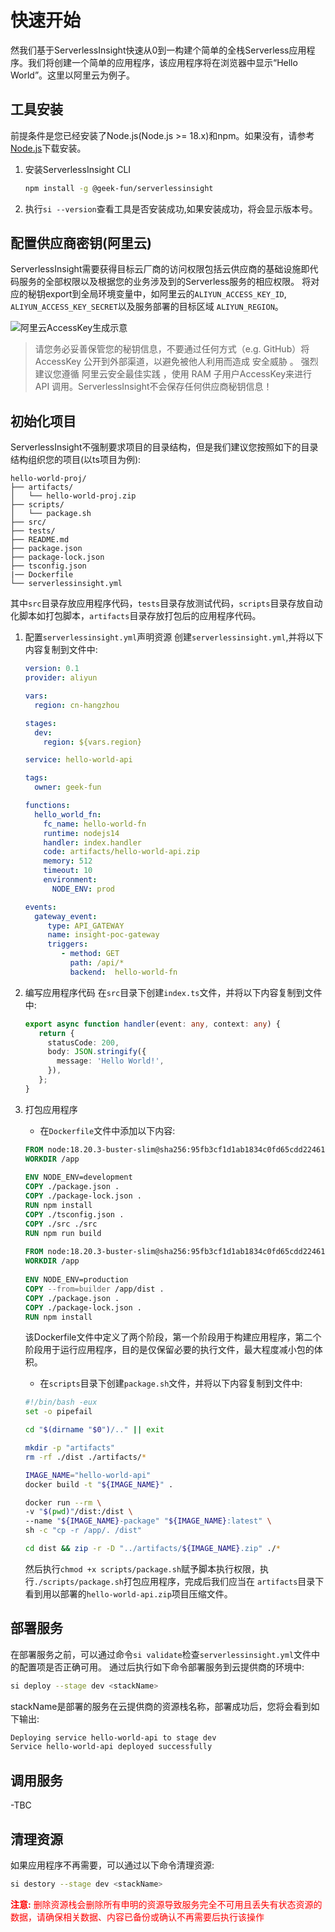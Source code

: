 # 快速开始

然我们基于ServerlessInsight快速从0到一构建个简单的全栈Serverless应用程序。我们将创建一个简单的应用程序，该应用程序将在浏览器中显示“Hello
World”。这里以阿里云为例子。

## 工具安装

前提条件是您已经安装了Node.js(Node.js >= 18.x)和npm。如果没有，请参考[Node.js](https://nodejs.org/en/download/)下载安装。

1. 安装ServerlessInsight CLI

    ```bash
    npm install -g @geek-fun/serverlessinsight
    ```
2. 执行`si --version`查看工具是否安装成功,如果安装成功，将会显示版本号。

## 配置供应商密钥(阿里云)

ServerlessInsight需要获得目标云厂商的访问权限包括云供应商的基础设施即代码服务的全部权限以及根据您的业务涉及到的Serverless服务的相应权限。
将对应的秘钥export到全局环境变量中，如阿里云的`ALIYUN_ACCESS_KEY_ID`, `ALIYUN_ACCESS_KEY_SECRET`以及服务部署的目标区域
`ALIYUN_REGION`。

![阿里云AccessKey生成示意](/aliyun-access-key.png)

> 请您务必妥善保管您的秘钥信息，不要通过任何方式（e.g. GitHub）将AccessKey 公开到外部渠道，以避免被他人利用而造成 安全威胁 。
> 强烈建议您遵循 阿里云安全最佳实践 ，使用 RAM 子用户AccessKey来进行 API 调用。ServerlessInsight不会保存任何供应商秘钥信息！

## 初始化项目

ServerlessInsight不强制要求项目的目录结构，但是我们建议您按照如下的目录结构组织您的项目(以ts项目为例):

```
hello-world-proj/
├── artifacts/
│   └── hello-world-proj.zip
├── scripts/
│   └── package.sh
├── src/
├── tests/
├── README.md
├── package.json
├── package-lock.json
├── tsconfig.json
|── Dockerfile
└── serverlessinsight.yml
```

其中`src`目录存放应用程序代码，`tests`目录存放测试代码，`scripts`目录存放自动化脚本如打包脚本，`artifacts`目录存放打包后的应用程序代码。

1. 配置`serverlessinsight.yml`声明资源
   创建`serverlessinsight.yml`,并将以下内容复制到文件中:

    ```yaml
    version: 0.1
    provider: aliyun

    vars:
      region: cn-hangzhou

    stages:
      dev:
        region: ${vars.region}

    service: hello-world-api

    tags:
      owner: geek-fun

    functions:
      hello_world_fn:
        fc_name: hello-world-fn
        runtime: nodejs14
        handler: index.handler
        code: artifacts/hello-world-api.zip
        memory: 512
        timeout: 10
        environment:
          NODE_ENV: prod
   
    events:
      gateway_event:
         type: API_GATEWAY
         name: insight-poc-gateway
         triggers:
            - method: GET
              path: /api/*
              backend:  hello-world-fn
   ```

2. 编写应用程序代码
   在`src`目录下创建`index.ts`文件，并将以下内容复制到文件中:

     ```typescript
     export async function handler(event: any, context: any) {
        return {
          statusCode: 200,
          body: JSON.stringify({
            message: 'Hello World!',
          }),
        };
     }
     ```

3. 打包应用程序
    - 在`Dockerfile`文件中添加以下内容:
    ```dockerfile
    FROM node:18.20.3-buster-slim@sha256:95fb3cf1d1ab1834c0fd65cdd2246198662460ae8f982a6cfab187889dd54bbe AS builder
    WORKDIR /app
  
   ENV NODE_ENV=development
   COPY ./package.json .
   COPY ./package-lock.json .
   RUN npm install
   COPY ./tsconfig.json .
   COPY ./src ./src
   RUN npm run build
  
   FROM node:18.20.3-buster-slim@sha256:95fb3cf1d1ab1834c0fd65cdd2246198662460ae8f982a6cfab187889dd54bbe
   WORKDIR /app
  
   ENV NODE_ENV=production
   COPY --from=builder /app/dist .
   COPY ./package.json .
   COPY ./package-lock.json .
   RUN npm install
   ```
   该Dockerfile文件中定义了两个阶段，第一个阶段用于构建应用程序，第二个阶段用于运行应用程序，目的是仅保留必要的执行文件，最大程度减小包的体积。

    - 在`scripts`目录下创建`package.sh`文件，并将以下内容复制到文件中:
   ```bash
   #!/bin/bash -eux
   set -o pipefail

   cd "$(dirname "$0")/.." || exit

   mkdir -p "artifacts"
   rm -rf ./dist ./artifacts/*

   IMAGE_NAME="hello-world-api"
   docker build -t "${IMAGE_NAME}" .

   docker run --rm \
   -v "$(pwd)"/dist:/dist \
   --name "${IMAGE_NAME}-package" "${IMAGE_NAME}:latest" \
   sh -c "cp -r /app/. /dist"

   cd dist && zip -r -D "../artifacts/${IMAGE_NAME}.zip" ./*
   ```
   然后执行`chmod +x scripts/package.sh`赋予脚本执行权限，执行`./scripts/package.sh`打包应用程序，完成后我们应当在
   `artifacts`目录下看到用以部署的`hello-world-api.zip`项目压缩文件。

## 部署服务

在部署服务之前，可以通过命令`si validate`检查`serverlessinsight.yml`文件中的配置项是否正确可用。
通过后执行如下命令部署服务到云提供商的环境中:

```bash
si deploy --stage dev <stackName>
```

stackName是部署的服务在云提供商的资源栈名称，部署成功后，您将会看到如下输出:

```bash
Deploying service hello-world-api to stage dev
Service hello-world-api deployed successfully
```

## 调用服务

-TBC

## 清理资源

如果应用程序不再需要，可以通过以下命令清理资源:

```bash
si destory --stage dev <stackName>
```

<span style="color: red;">**注意:**
删除资源栈会删除所有申明的资源导致服务完全不可用且丢失有状态资源的数据，请确保相关数据、内容已备份或确认不再需要后执行该操作</span>
